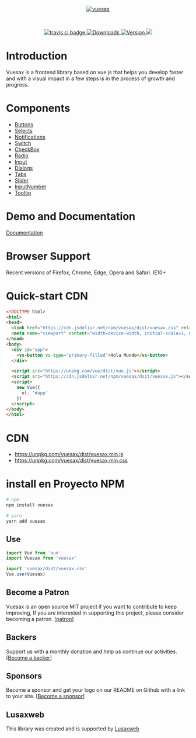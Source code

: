 <p align="center">
<a href="https://lusaxweb.github.io/vuesax/#/"><img src="https://lusaxweb.github.io/vuesax/static2/img/vuesax-logo-2.0ab2286.png" alt="vuesax"></a>
  </p>

  </br>

  <p align="center">
  <a href="https://travis-ci.org/lusaxweb/vuesax">
    <img src="https://img.shields.io/travis/lusaxweb/vuesax.svg" alt="travis ci badge">
  </a>
  <a href="https://www.npmjs.com/package/vuesax">
    <img src="https://img.shields.io/npm/dm/vuesax.svg" alt="Downloads">
  </a>
  <a href="https://www.npmjs.com/package/vuesax">
    <img src="https://img.shields.io/npm/v/vuesax.svg" alt="Version">
  </a>
  <a href="https://www.npmjs.com/package/vuesax"><img src="https://img.shields.io/npm/l/vuesax.svg" /></a>
</p>

# Introduction

Vuesax is a frontend library based on vue js that helps you develop faster and with a visual impact in a few steps is in the process of growth and progress.

# Components

- [Buttons](https://lusaxweb.github.io/vuesax/#/docs/buttons)
- [Selects](https://lusaxweb.github.io/vuesax/#/docs/selects)
- [Notifications](https://lusaxweb.github.io/vuesax/#/docs/Notifications)
- [Switch](https://lusaxweb.github.io/vuesax/#/docs/switch)
- [CheckBox](https://lusaxweb.github.io/vuesax/#/docs/checkBox)
- [Radio](https://lusaxweb.github.io/vuesax/#/docs/radio)
- [Input](https://lusaxweb.github.io/vuesax/#/docs/input)
- [Dialogs](https://lusaxweb.github.io/vuesax/#/docs/messageBox)
- [Tabs](https://lusaxweb.github.io/vuesax/#/docs/tabs)
- [Slider](https://lusaxweb.github.io/vuesax/#/docs/slider)
- [InputNumber](https://lusaxweb.github.io/vuesax/#/docs/inputNumber)
- [Tooltip](https://lusaxweb.github.io/vuesax/#/docs/tooltip)

# Demo and Documentation

[Documentation](https://lusaxweb.github.io/vuesax/#/)

# Browser Support
Recent versions of Firefox, Chrome, Edge, Opera and Safari. IE10+

# Quick-start CDN

```html
<!DOCTYPE html>
<html>
<head>
  <link href="https://cdn.jsdelivr.net/npm/vuesax/dist/vuesax.css" rel="stylesheet">
  <meta name="viewport" content="width=device-width, initial-scale=1, maximum-scale=1, user-scalable=no, minimal-ui">
</head>
<body>
  <div id="app">
    <vs-button vs-type="primary-filled">Hola Mundo</vs-button>
  </div>

  <script src="https://unpkg.com/vue/dist/vue.js"></script>
  <script src="https://cdn.jsdelivr.net/npm/vuesax/dsit/vuesax.js"></script>
  <script>
    new Vue({
      el: '#app'
    })
  </script>
</body>
</html>
```

# CDN

- https://unpkg.com/vuesax/dist/vuesax.min.js
- https://unpkg.com/vuesax/dist/vuesax.min.css

# install en Proyecto NPM
``` bash
# npm
npm install vuesax
```

``` bash
# yarn
yarn add vuesax
```

## Use

```javascript
import Vue from 'vue'
import Vuesax from 'vuesax'

import 'vuesax/dist/vuesax.css'
Vue.use(Vuesax)
```
## Become a Patron

Vuesax is an open source MIT project if you want to contribute to keep improving, If you are interested in supporting this project, please consider becoming a patron. [[patron](https://www.patreon.com/bePatron?c=1567892)]

## Backers

Support us with a monthly donation and help us continue our activities. [[Become a backer](https://opencollective.com/vuesax#backer)]

## Sponsors

Become a sponsor and get your logo on our README on Github with a link to your site. [[Become a sponsor](https://opencollective.com/vuesax#sponsor)]

## Lusaxweb

This library was created and is supported by [Lusaxweb](http://www.lusaxweb.com.ve/)
